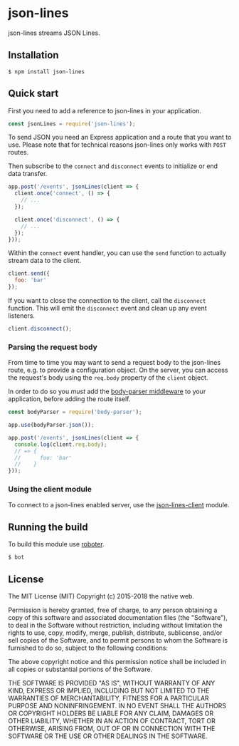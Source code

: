 # json-lines

json-lines streams JSON Lines.

## Installation

```shell
$ npm install json-lines
```

## Quick start

First you need to add a reference to json-lines in your application.

```javascript
const jsonLines = require('json-lines');
```

To send JSON you need an Express application and a route that you want to use. Please note that for technical reasons json-lines only works with `POST` routes.

Then subscribe to the `connect` and `disconnect` events to initialize or end data transfer.

```javascript
app.post('/events', jsonLines(client => {
  client.once('connect', () => {
    // ...
  });

  client.once('disconnect', () => {
    // ...
  });
}));
```

Within the `connect` event handler, you can use the `send` function to actually stream data to the client.

```javascript
client.send({
  foo: 'bar'
});
```

If you want to close the connection to the client, call the `disconnect` function. This will emit the `disconnect` event and clean up any event listeners.

```javascript
client.disconnect();
```

### Parsing the request body

From time to time you may want to send a request body to the json-lines route, e.g. to provide a configuration object. On the server, you can access the request's body using the `req.body` property of the `client` object.

In order to do so you *must* add the [body-parser middleware](https://www.npmjs.com/package/body-parser) to your application, before adding the route itself.

```javascript
const bodyParser = require('body-parser');

app.use(bodyParser.json());

app.post('/events', jsonLines(client => {
  console.log(client.req.body);
  // => {
  //      foo: 'bar'
  //    }
}));
```

### Using the client module

To connect to a json-lines enabled server, use the [json-lines-client](https://www.npmjs.com/package/json-lines-client) module.

## Running the build

To build this module use [roboter](https://www.npmjs.com/package/roboter).

```shell
$ bot
```

## License

The MIT License (MIT)
Copyright (c) 2015-2018 the native web.

Permission is hereby granted, free of charge, to any person obtaining a copy of this software and associated documentation files (the "Software"), to deal in the Software without restriction, including without limitation the rights to use, copy, modify, merge, publish, distribute, sublicense, and/or sell copies of the Software, and to permit persons to whom the Software is furnished to do so, subject to the following conditions:

The above copyright notice and this permission notice shall be included in all copies or substantial portions of the Software.

THE SOFTWARE IS PROVIDED "AS IS", WITHOUT WARRANTY OF ANY KIND, EXPRESS OR IMPLIED, INCLUDING BUT NOT LIMITED TO THE WARRANTIES OF MERCHANTABILITY, FITNESS FOR A PARTICULAR PURPOSE AND NONINFRINGEMENT. IN NO EVENT SHALL THE AUTHORS OR COPYRIGHT HOLDERS BE LIABLE FOR ANY CLAIM, DAMAGES OR OTHER LIABILITY, WHETHER IN AN ACTION OF CONTRACT, TORT OR OTHERWISE, ARISING FROM, OUT OF OR IN CONNECTION WITH THE SOFTWARE OR THE USE OR OTHER DEALINGS IN THE SOFTWARE.
